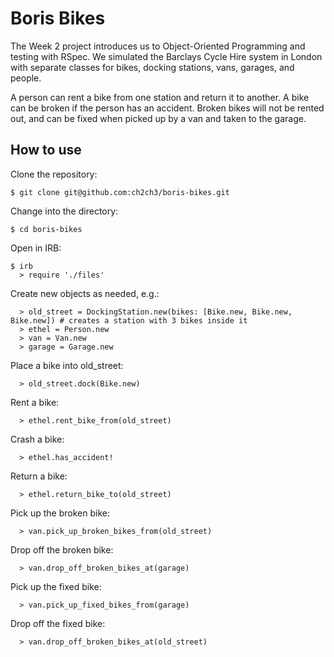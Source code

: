 Boris Bikes
===========

The Week 2 project introduces us to Object-Oriented Programming and testing with RSpec. We simulated the Barclays Cycle Hire system in London with separate classes for bikes, docking stations, vans, garages, and people.

A person can rent a bike from one station and return it to another. A bike can be broken if the person has an accident. Broken bikes will not be rented out, and can be fixed when picked up by a van and taken to the garage.

How to use
----------
Clone the repository:
```shell
$ git clone git@github.com:ch2ch3/boris-bikes.git
```

Change into the directory:
```shell
$ cd boris-bikes
```

Open in IRB:
```shell
$ irb
  > require './files'
```

Create new objects as needed, e.g.:
```shell
  > old_street = DockingStation.new(bikes: [Bike.new, Bike.new, Bike.new]) # creates a station with 3 bikes inside it
  > ethel = Person.new
  > van = Van.new
  > garage = Garage.new
```

Place a bike into old_street:
```shell
  > old_street.dock(Bike.new)
```

Rent a bike:
```shell
  > ethel.rent_bike_from(old_street)
```

Crash a bike:
```shell
  > ethel.has_accident!
```

Return a bike:
```shell
  > ethel.return_bike_to(old_street)
```

Pick up the broken bike:
```shell
  > van.pick_up_broken_bikes_from(old_street)
```

Drop off the broken bike:
```shell
  > van.drop_off_broken_bikes_at(garage)
```

Pick up the fixed bike:
```shell
  > van.pick_up_fixed_bikes_from(garage)
```

Drop off the fixed bike:
```shell
  > van.drop_off_broken_bikes_at(old_street)
```